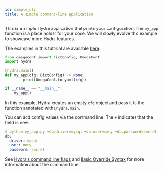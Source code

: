 ```yaml
---
id: simple_cli
title: A simple command-line application
---
```


This is a simple Hydra application that prints your configuration.
The `my_app` function is a place holder for your code.
We will slowly evolve this example to showcase more Hydra features.

The examples in this tutorial are available [here](https://github.com/facebookresearch/hydra/tree/master/examples/tutorials/basic).

```python title="my_app.py"
from omegaconf import DictConfig, OmegaConf
import hydra

@hydra.main()
def my_app(cfg: DictConfig) -> None:
        print(OmegaConf.to_yaml(cfg))

if __name__ == "__main__":
    my_app()
```
In this example, Hydra creates an empty `cfg` object and pass it to the function annotated with `@hydra.main`.

You can add config values via the command line. The `+` indicates that the field is new.

```yaml
$ python my_app.py +db.driver=mysql +db.user=omry +db.password=secret
db:
  driver: mysql
  user: omry
  password: secret
```

See [Hydra's command line flags](advanced/hydra-command-line-flags.md) and 
[Basic Override Syntax](advanced/override_grammar/basic.md) for more information about the command line.
